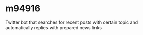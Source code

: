 # m94916
Twitter bot that searches for recent posts with certain topic and automatically replies with prepared news links
